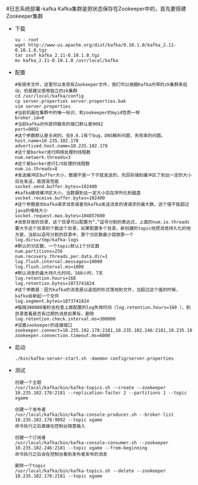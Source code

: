 #日志系统部署-kafka
Kafka集群是把状态保存在Zookeeper中的，首先要搭建Zookeeper集群

-	下载

		su - root
		wget http://www-us.apache.org/dist/kafka/0.10.1.0/kafka_2.11-0.10.1.0.tgz
		tar zxvf kafka_2.11-0.10.1.0.tgz
		mv kafka_2.11-0.10.1.0 /usr/local/kafka

-	配置

		#有很多文件，这里可以发现有Zookeeper文件，我们可以根据Kafka内带的zk集群来启动，但是建议使用独立的zk集群
		cd /usr/local/kafka/config
		cp server.properties server.properties.bak
		vim server.properties
		#当前机器在集群中的唯一标识，和zookeeper的myid性质一样
		broker.id=0
		#当前kafka对外提供服务的端口默认是9092
		port=9092
		#这个参数默认是关闭的，在0.8.1有个bug，DNS解析问题，失败率的问题。
		host.name=10.235.102.178
		advertised.host.name=10.235.102.178
		#这个是borker进行网络处理的线程数
		num.network.threads=3
		#这个是borker进行I/O处理的线程数
		num.io.threads=8
		#发送缓冲区buffer大小，数据不是一下子就发送的，先回存储到缓冲区了到达一定的大小后在发送，能提高性能
		socket.send.buffer.bytes=102400
		#kafka接收缓冲区大小，当数据到达一定大小后在序列化到磁盘
		socket.receive.buffer.bytes=102400
		#这个参数是向kafka请求消息或者向kafka发送消息的请请求的最大数，这个值不能超过java的堆栈大小
		socket.request.max.bytes=104857600
		#消息存放的目录，这个目录可以配置为“，”逗号分割的表达式，上面的num.io.threads要大于这个目录的个数这个目录，如果配置多个目录，新创建的topic他把消息持久化的地方是，当前以逗号分割的目录中，那个分区数最少就放那一个
		log.dirs=/tmp/kafka-logs
		#默认的分区数，一个topic默认1个分区数
		num.partitions=256
		num.recovery.threads.per.data.dir=1
		log.flush.interval.messages=10000
		log.flush.interval.ms=1000
		#默认消息的最大持久化时间，168小时，7天
		log.retention.hours=168
		log.retention.bytes=1073741824
		#这个参数是：因为kafka的消息是以追加的形式落地到文件，当超过这个值的时候，kafka会新起一个文件
		log.segment.bytes=1073741824
		#每隔300000毫秒去检查上面配置的log失效时间（log.retention.hours=168 ），到目录查看是否有过期的消息如果有，删除
		log.retention.check.interval.ms=300000
		#设置zookeeper的连接端口
		zookeeper.connect=10.235.102.178:2181,10.235.102.246:2181,10.235.102.13:2181
		zookeeper.connection.timeout.ms=6000

-	启动

		./bin/kafka-server-start.sh -daemon config/server.properties

-	测试

		创建一个主题
		/usr/local/kafka/bin/kafka-topics.sh --create --zookeeper 10.235.102.178:2181 --replication-factor 2 --partitions 1 --topic xgame
		
		创建一个发布者
		/usr/local/kafka/bin/kafka-console-producer.sh --broker-list 10.235.102.178:9092 --topic xgame
		命令执行之后直接在控制台随意输入
		
		创建一个订阅者
		/usr/local/kafka/bin/kafka-console-consumer.sh --zookeeper 10.235.102.246:2181 --topic xgame --from-beginning
		命令执行之后会在控制台看到发布者发布的消息
		
		删除一个topic 
		/usr/local/kafka/bin/kafka-topics.sh --delete --zookeeper 10.235.102.178:2181 --topic xgame

